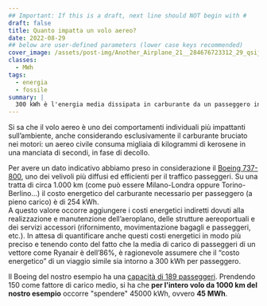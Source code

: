 ```yaml
---
## Important: If this is a draft, next line should NOT begin with #
draft: false
title: Quanto impatta un volo aereo?
date: 2022-08-29
## below are user-defined parameters (lower case keys recommended)
cover_image: /assets/post-img/Another_Airplane_21__284676723312_29_qsijjw
classes:
  - MWh
tags:
  - energia
  - fossile
summary: |
  300 kWh è l'energia media dissipata in carburante da un passeggero in volo da Milano a Londra...
---
```


Si sa che il volo aereo è uno dei comportamenti individuali più impattanti sull’ambiente, anche considerando esclusivamente il carburante bruciato nei motori: un aereo civile consuma migliaia di kilogrammi di kerosene in una manciata di secondi, in fase di decollo.

Per avere un dato indicativo abbiamo preso in considerazione il [Boeing 737-800](https://en.wikipedia.org/wiki/Boeing_737#Specifications), uno dei velivoli più diffusi ed efficienti per il traffico passeggeri. Su una tratta di circa 1.000 km (come può essere Milano-Londra oppure Torino-Berlino...) il costo energetico del carburante necessario per passeggero (a pieno carico) è di 254 kWh.  
A questo valore occorre aggiungere i costi energetici indiretti dovuti alla realizzazione e manutenzione dell’aeroplano, delle strutture aereoportuali e dei servizi accessori (rifornimento, movimentazione bagagli e passeggeri, etc.). In attesa di quantificare anche questi costi energetici in modo più preciso e tenendo conto del fatto che la media di carico di passeggeri di un vettore come Ryanair è dell’86%, è ragionevole assumere che il “costo energetico” di un viaggio simile sia intorno a 300 kWh per passeggero.

Il Boeing del nostro esempio ha una [capacit&agrave; di 189 passeggeri](https://planenerd.com/passenger-capacity-of-boeing-737/). Prendendo 150 come fattore di carico medio, si ha che **per l'intero volo da 1000 km del nostro esempio** occorre "spendere" 45000 kWh, ovvero **45 MWh**.

<!--
  created 2022-10-09 19:01:27.311651 +0200 CEST m=+0.023094376
-->